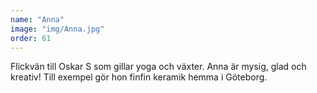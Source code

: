```yaml
---
name: "Anna"
image: "img/Anna.jpg"
order: 61
---
```

Flickvän till Oskar S som gillar yoga och växter. Anna är mysig, glad och kreativ! Till exempel gör hon finfin keramik hemma i Göteborg.
